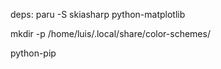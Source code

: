 deps:
paru -S skiasharp  python-matplotlib

 mkdir -p /home/luis/.local/share/color-schemes/

python-pip
